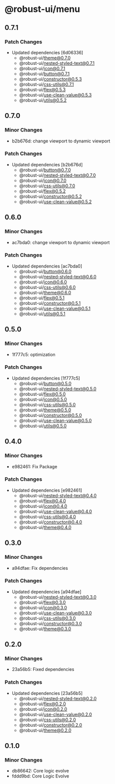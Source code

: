 # @robust-ui/menu

## 0.7.1

### Patch Changes

- Updated dependencies [6d06336]
  - @robust-ui/theme@0.7.0
  - @robust-ui/nested-styled-text@0.7.1
  - @robust-ui/icon@0.7.1
  - @robust-ui/button@0.7.1
  - @robust-ui/constructor@0.5.3
  - @robust-ui/css-utils@0.7.1
  - @robust-ui/flex@0.5.3
  - @robust-ui/use-clean-value@0.5.3
  - @robust-ui/utils@0.5.2

## 0.7.0

### Minor Changes

- b2b676d: change viewport to dynamic viewport

### Patch Changes

- Updated dependencies [b2b676d]
  - @robust-ui/button@0.7.0
  - @robust-ui/nested-styled-text@0.7.0
  - @robust-ui/icon@0.7.0
  - @robust-ui/css-utils@0.7.0
  - @robust-ui/flex@0.5.2
  - @robust-ui/constructor@0.5.2
  - @robust-ui/use-clean-value@0.5.2

## 0.6.0

### Minor Changes

- ac7bda0: change viewport to dynamic viewport

### Patch Changes

- Updated dependencies [ac7bda0]
  - @robust-ui/button@0.6.0
  - @robust-ui/nested-styled-text@0.6.0
  - @robust-ui/icon@0.6.0
  - @robust-ui/css-utils@0.6.0
  - @robust-ui/theme@0.6.0
  - @robust-ui/flex@0.5.1
  - @robust-ui/constructor@0.5.1
  - @robust-ui/use-clean-value@0.5.1
  - @robust-ui/utils@0.5.1

## 0.5.0

### Minor Changes

- 1f777c5: optimization

### Patch Changes

- Updated dependencies [1f777c5]
  - @robust-ui/button@0.5.0
  - @robust-ui/nested-styled-text@0.5.0
  - @robust-ui/flex@0.5.0
  - @robust-ui/icon@0.5.0
  - @robust-ui/css-utils@0.5.0
  - @robust-ui/theme@0.5.0
  - @robust-ui/constructor@0.5.0
  - @robust-ui/use-clean-value@0.5.0
  - @robust-ui/utils@0.5.0

## 0.4.0

### Minor Changes

- e982461: Fix Package

### Patch Changes

- Updated dependencies [e982461]
  - @robust-ui/nested-styled-text@0.4.0
  - @robust-ui/flex@0.4.0
  - @robust-ui/icon@0.4.0
  - @robust-ui/use-clean-value@0.4.0
  - @robust-ui/css-utils@0.4.0
  - @robust-ui/constructor@0.4.0
  - @robust-ui/theme@0.4.0

## 0.3.0

### Minor Changes

- a94dfae: Fix dependencies

### Patch Changes

- Updated dependencies [a94dfae]
  - @robust-ui/nested-styled-text@0.3.0
  - @robust-ui/flex@0.3.0
  - @robust-ui/icon@0.3.0
  - @robust-ui/use-clean-value@0.3.0
  - @robust-ui/css-utils@0.3.0
  - @robust-ui/constructor@0.3.0
  - @robust-ui/theme@0.3.0

## 0.2.0

### Minor Changes

- 23a56b5: Fixed dependencies

### Patch Changes

- Updated dependencies [23a56b5]
  - @robust-ui/nested-styled-text@0.2.0
  - @robust-ui/flex@0.2.0
  - @robust-ui/icon@0.2.0
  - @robust-ui/use-clean-value@0.2.0
  - @robust-ui/css-utils@0.2.0
  - @robust-ui/constructor@0.2.0
  - @robust-ui/theme@0.2.0

## 0.1.0

### Minor Changes

- db86642: Core logic evolve
- fddd9bd: Core Logic Evolve
